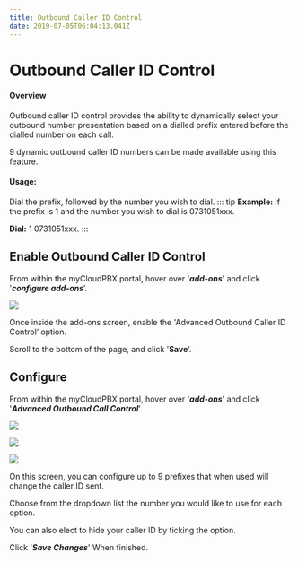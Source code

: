 ```yaml
---
title: Outbound Caller ID Control
date: 2019-07-05T06:04:13.041Z
---
```

# Outbound Caller ID Control

#### Overview

Outbound caller ID control provides the ability to dynamically select your outbound number presentation based on a dialled prefix entered before the dialled number on each call. 

9 dynamic outbound caller ID numbers can be made available using this feature.

#### Usage:

Dial the prefix, followed by the number you wish to dial.
::: tip
**Example:** If the prefix is 1 and the number you wish to dial is 0731051xxx.

**Dial:** 1 0731051xxx.
:::

## Enable Outbound Caller ID Control

From within the myCloudPBX portal, hover over '_**add-ons**_' and click '_**configure add-ons**_’.

![](/images/addons.png)

Once inside the add-ons screen, enable the 'Advanced Outbound Caller ID Control‘ option.

Scroll to the bottom of the page, and click '**Save**‘.

## Configure

From within the myCloudPBX portal, hover over '_**add-ons**_' and click '_**Advanced Outbound Call Control**_’.

![](/images/addons.png)

![](/images/outbound_caller_id_control2.png)

![](/images/outbound_caller_id_control3.png)

On this screen, you can configure up to 9 prefixes that when used will change the caller ID sent.

Choose from the dropdown list the number you would like to use for each option.

You can also elect to hide your caller ID by ticking the option.

Click '**_Save Changes_**' When finished.


